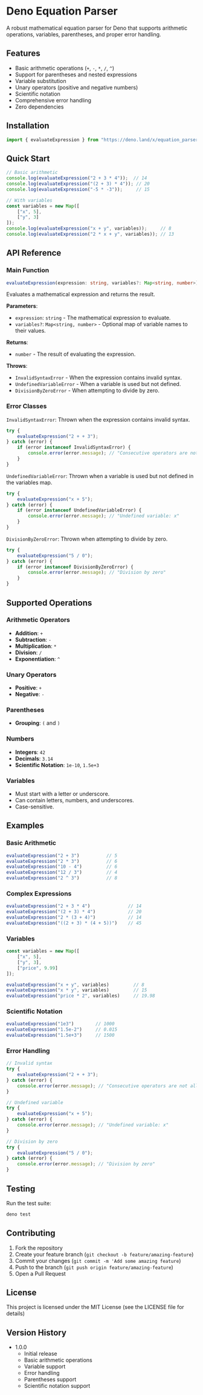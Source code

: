 # Deno Equation Parser

A robust mathematical equation parser for Deno that supports arithmetic operations, variables, parentheses, and proper error handling.

## Features

- Basic arithmetic operations (`+`, `-`, `*`, `/`, `^`)
- Support for parentheses and nested expressions
- Variable substitution
- Unary operators (positive and negative numbers)
- Scientific notation
- Comprehensive error handling
- Zero dependencies

## Installation

```typescript
import { evaluateExpression } from "https://deno.land/x/equation_parser@v1.0.0/mod.ts";
```

## Quick Start
```typescript
// Basic arithmetic
console.log(evaluateExpression("2 + 3 * 4"));  // 14
console.log(evaluateExpression("(2 + 3) * 4")); // 20
console.log(evaluateExpression("-5 * -3"));     // 15

// With variables
const variables = new Map([
    ["x", 5],
    ["y", 3]
]);
console.log(evaluateExpression("x + y", variables));     // 8
console.log(evaluateExpression("2 * x + y", variables)); // 13
```

## API Reference
### Main Function
```typescript
evaluateExpression(expression: string, variables?: Map<string, number>): number
```
Evaluates a mathematical expression and returns the result.

**Parameters**:
* `expression`: `string` - The mathematical expression to evaluate.
* `variables?`: `Map<string, number>` - Optional map of variable names to their values.

**Returns**:
* `number` - The result of evaluating the expression.

**Throws**:
* `InvalidSyntaxError` - When the expression contains invalid syntax.
* `UndefinedVariableError` - When a variable is used but not defined.
* `DivisionByZeroError` - When attempting to divide by zero.

### Error Classes
`InvalidSyntaxError`:
Thrown when the expression contains invalid syntax.
```typescript
try {
    evaluateExpression("2 + + 3");
} catch (error) {
    if (error instanceof InvalidSyntaxError) {
        console.error(error.message); // "Consecutive operators are not allowed"
    }
}
```

`UndefinedVariableError`:
Thrown when a variable is used but not defined in the variables map.
```typescript
try {
    evaluateExpression("x + 5");
} catch (error) {
    if (error instanceof UndefinedVariableError) {
        console.error(error.message); // "Undefined variable: x"
    }
}
```

`DivisionByZeroError`:
Thrown when attempting to divide by zero.
```typescript
try {
    evaluateExpression("5 / 0");
} catch (error) {
    if (error instanceof DivisionByZeroError) {
        console.error(error.message); // "Division by zero"
    }
}
```

## Supported Operations

### Arithmetic Operators
* **Addition**: `+`
* **Subtraction**: `-`
* **Multiplication**: `*`
* **Division**: `/`
* **Exponentiation**: `^`

### Unary Operators
* **Positive**: `+`
* **Negative**: `-`

### Parentheses
* **Grouping**: `(` and `)`

### Numbers
* **Integers**: `42`
* **Decimals**: `3.14`
* **Scientific Notation**: `1e-10`, `1.5e+3`

### Variables
* Must start with a letter or underscore.
* Can contain letters, numbers, and underscores.
* Case-sensitive.

## Examples
### Basic Arithmetic
```typescript
evaluateExpression("2 + 3")          // 5
evaluateExpression("2 * 3")          // 6
evaluateExpression("10 - 4")         // 6
evaluateExpression("12 / 3")         // 4
evaluateExpression("2 ^ 3")          // 8
```

### Complex Expressions
```typescript
evaluateExpression("2 + 3 * 4")              // 14
evaluateExpression("(2 + 3) * 4")            // 20
evaluateExpression("2 * (3 + 4)")            // 14
evaluateExpression("((2 + 3) * (4 + 5))")    // 45
```

### Variables
```typescript
const variables = new Map([
    ["x", 5],
    ["y", 3],
    ["price", 9.99]
]);

evaluateExpression("x + y", variables)         // 8
evaluateExpression("x * y", variables)         // 15
evaluateExpression("price * 2", variables)     // 19.98
```

### Scientific Notation
```typescript
evaluateExpression("1e3")        // 1000
evaluateExpression("1.5e-2")     // 0.015
evaluateExpression("1.5e+3")     // 1500
```

### Error Handling
```typescript
// Invalid syntax
try {
    evaluateExpression("2 + + 3");
} catch (error) {
    console.error(error.message); // "Consecutive operators are not allowed"
}

// Undefined variable
try {
    evaluateExpression("x + 5");
} catch (error) {
    console.error(error.message); // "Undefined variable: x"
}

// Division by zero
try {
    evaluateExpression("5 / 0");
} catch (error) {
    console.error(error.message); // "Division by zero"
}
```

## Testing
Run the test suite:
```bash
deno test
```

## Contributing
1. Fork the repository
2. Create your feature branch (`git checkout -b feature/amazing-feature`)
3. Commit your changes (`git commit -m 'Add some amazing feature`)
4. Push to the branch (`git push origin feature/amazing-feature`)
5. Open a Pull Request

## License
This project is licensed under the MIT License (see the LICENSE file for details)

## Version History
* 1.0.0
    * Initial release
    * Basic arithmetic operations
    * Variable support
    * Error handling
    * Parentheses support
    * Scientific notation support